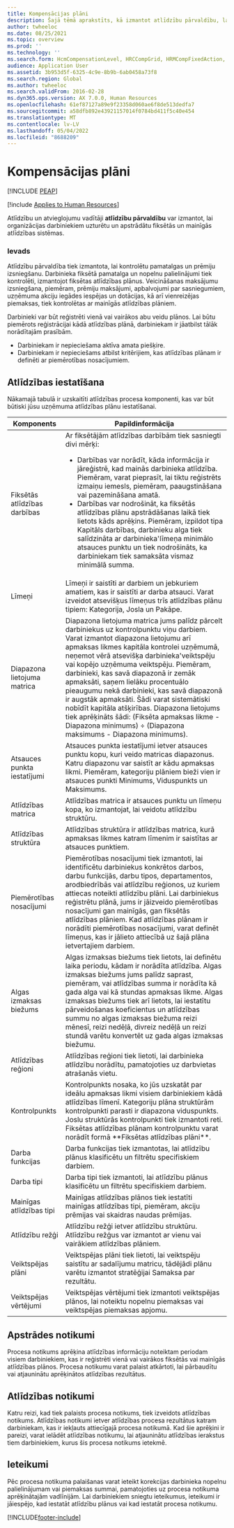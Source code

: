 ```yaml
---
title: Kompensācijas plāni
description: Šajā tēmā aprakstīts, kā izmantot atlīdzību pārvaldību, lai pārvaldītu un apstrādātu atlīdzību plānus.
author: twheeloc
ms.date: 08/25/2021
ms.topic: overview
ms.prod: ''
ms.technology: ''
ms.search.form: HcmCompensationLevel, HRCCompGrid, HRMCompFixedAction, HRMCompFixedBudget, HRMCompFixedPlanTable, HcmCompensationWorkspace
audience: Application User
ms.assetid: 3b953d5f-6325-4c9e-8b9b-6ab0458a73f8
ms.search.region: Global
ms.author: twheeloc
ms.search.validFrom: 2016-02-28
ms.dyn365.ops.version: AX 7.0.0, Human Resources
ms.openlocfilehash: 61ef87127a89e9f23358d060ae6f8de513dedfa7
ms.sourcegitcommit: a58dfb892e43921157014f0784bd411f5c40e454
ms.translationtype: MT
ms.contentlocale: lv-LV
ms.lasthandoff: 05/04/2022
ms.locfileid: "8688209"
---
```

# <a name="compensation-plans"></a>Kompensācijas plāni


[!INCLUDE [PEAP](../includes/peap-1.md)]

[!include [Applies to Human Resources](../includes/applies-to-hr.md)]

Atlīdzību un atvieglojumu vadītāji **atlīdzību pārvaldību** var izmantot, lai organizācijas darbiniekiem uzturētu un apstrādātu fiksētās un mainīgās atlīdzības sistēmas.

### <a name="introduction"></a>Ievads

Atlīdzību pārvaldība tiek izmantota, lai kontrolētu pamatalgas un prēmiju izsniegšanu. Darbinieka fiksētā pamatalga un nopelnu palielinājumi tiek kontrolēti, izmantojot fiksētas atlīdzības plānus. Veicināšanas maksājumu izsniegšana, piemēram, prēmiju maksājumi, apbalvojumi par sasniegumiem, uzņēmuma akciju iegādes iespējas un dotācijas, kā arī vienreizējas piemaksas, tiek kontrolētas ar mainīgās atlīdzības plāniem. 

Darbinieki var būt reģistrēti vienā vai vairākos abu veidu plānos. Lai būtu piemērots reģistrācijai kādā atlīdzības plānā, darbiniekam ir jāatbilst tālāk norādītajām prasībām.
-   Darbiniekam ir nepieciešama aktīva amata piešķire.
-   Darbiniekam ir nepieciešams atbilst kritērijiem, kas atlīdzības plānam ir definēti ar piemērotības nosacījumiem.

## <a name="compensation-setup"></a>Atlīdzības iestatīšana
Nākamajā tabulā ir uzskaitīti atlīdzības procesa komponenti, kas var būt būtiski jūsu uzņēmuma atlīdzības plānu iestatīšanai.

<table>
<thead>
<tr class="header">
<th>Komponents</th>
<th>Papildinformācija</th>
</tr>
</thead>
<tbody>
<tr class="odd">
<td>Fiksētās atlīdzības darbības</td>
<td>Ar fiksētājām atlīdzības darbībām tiek sasniegti divi mērķi:
<ul>
<li>Darbības var norādīt, kāda informācija ir jāreģistrē, kad mainās darbinieka atlīdzība. Piemēram, varat pieprasīt, lai tiktu reģistrēts izmaiņu iemesls, piemēram, paaugstināšana vai pazemināšana amatā.</li>
<li>Darbības var nodrošināt, ka fiksētās atlīdzības plānu apstrādāšanas laikā tiek lietots kāds aprēķins.  Piemēram, izpildot tipa Kapitāls darbības, darbinieku alga tiek salīdzināta ar darbinieka&#39;līmeņa minimālo atsauces punktu un tiek nodrošināts, ka darbiniekam tiek samaksāta vismaz minimālā summa.</li>
</ul></td>
</tr>
<tr class="even">
<td>Līmeņi</td>
<td>Līmeņi ir saistīti ar darbiem un jebkuriem amatiem, kas ir saistīti ar darba atsauci. Varat izveidot atsevišķus līmeņus trīs atlīdzības plānu tipiem: Kategorija, Josla un Pakāpe.</td>
</tr>
<tr class="odd">
<td>Diapazona lietojuma matrica</td>
<td>Diapazona lietojuma matrica jums palīdz pārcelt darbiniekus uz kontrolpunktu viņu darbiem. Varat izmantot diapazona lietojumu arī apmaksas likmes kapitāla kontrolei uzņēmumā, neņemot vērā atsevišķa darbinieka&#39;veiktspēju vai kopējo uzņēmuma veiktspēju. Piemēram, darbinieki, kas savā diapazonā ir zemāk apmaksāti, saņem lielāku procentuālo pieaugumu nekā darbinieki, kas savā diapazonā ir augstāk apmaksāti. Šādi varat sistemātiski nobīdīt kapitāla atšķirības. Diapazona lietojums tiek aprēķināts šādi: (Fiksēta apmaksas likme - Diapazona minimums) ÷ (Diapazona maksimums - Diapazona minimums).</td>
</tr>
<tr class="even">
<td>Atsauces punkta iestatījumi</td>
<td>Atsauces punkta iestatījumi ietver atsauces punktu kopu, kuri veido matricas diapazonus. Katru diapazonu var saistīt ar kādu apmaksas likmi. Piemēram, kategoriju plāniem bieži vien ir atsauces punkti Minimums, Viduspunkts un Maksimums.</td>
</tr>
<tr class="odd">
<td>Atlīdzības matrica</td>
<td>Atlīdzības matrica ir atsauces punktu un līmeņu kopa, ko izmantojat, lai veidotu atlīdzību struktūru.</td>
</tr>
<tr class="even">
<td>Atlīdzības struktūra</td>
<td>Atlīdzības struktūra ir atlīdzības matrica, kurā apmaksas likmes katram līmenim ir saistītas ar atsauces punktiem.</td>
</tr>
<tr class="odd">
<td>Piemērotības nosacījumi</td>
<td>Piemērotības nosacījumi tiek izmantoti, lai identificētu darbiniekus konkrētos darbos, darbu funkcijās, darbu tipos, departamentos, arodbiedrībās vai atlīdzību reģionos, uz kuriem attiecas noteikti atlīdzību plāni. Lai darbiniekus reģistrētu plānā, jums ir jāizveido piemērotības nosacījumi gan mainīgās, gan fiksētās atlīdzības plāniem. Kad atlīdzības plānam ir norādīti piemērotības nosacījumi, varat definēt līmeņus, kas ir jālieto attiecībā uz šajā plāna ietvertajiem darbiem.</td>
</tr>
<tr class="even">
<td>Algas izmaksas biežums</td>
<td>Algas izmaksas biežums tiek lietots, lai definētu laika periodu, kādam ir norādīta atlīdzība.  Algas izmaksas biežums jums palīdz saprast, piemēram, vai atlīdzības summa ir norādīta kā gada alga vai kā stundas apmaksas likme. Algas izmaksas biežums tiek arī lietots, lai iestatītu pārveidošanas koeficientus un atlīdzības summu no algas izmaksas biežuma reizi mēnesī, reizi nedēļā, divreiz nedēļā un reizi stundā varētu konvertēt uz gada algas izmaksas biežumu.</td>
</tr>
<tr class="odd">
<td>Atlīdzības reģioni</td>
<td>Atlīdzības reģioni tiek lietoti, lai darbinieka atlīdzību norādītu, pamatojoties uz darbvietas atrašanās vietu.</td>
</tr>
<tr class="even">
<td>Kontrolpunkts</td>
<td>Kontrolpunkts nosaka, ko jūs uzskatāt par ideālu apmaksas likmi visiem darbiniekiem kādā atlīdzības līmenī. Kategoriju plāna struktūrām kontrolpunkti parasti ir diapazona viduspunkts. Joslu struktūrās kontrolpunkti tiek izmantoti reti. Fiksētas atlīdzības plānam kontrolpunktu varat norādīt formā **Fiksētas atlīdzības plāni**.</td>
</tr>
<tr class="odd">
<td>Darba funkcijas</td>
<td>Darba funkcijas tiek izmantotas, lai atlīdzību plānus klasificētu un filtrētu specifiskiem darbiem.</td>
</tr>
<tr class="even">
<td>Darba tipi</td>
<td>Darba tipi tiek izmantoti, lai atlīdzību plānus klasificētu un filtrētu specifiskiem darbiem.</td>
</tr>
<tr class="odd">
<td>Mainīgas atlīdzības tipi</td>
<td>Mainīgas atlīdzības plānos tiek iestatīti mainīgas atlīdzības tipi, piemēram, akciju prēmijas vai skaidras naudas prēmijas.</td>
</tr>
<tr class="even">
<td>Atlīdzību režģi</td>
<td>Atlīdzību režģi ietver atlīdzību struktūru.  Atlīdzību režģus var izmantot ar vienu vai vairākiem atlīdzības plāniem.</td>
</tr>
<tr class="odd">
<td>Veiktspējas plāni</td>
<td>Veiktspējas plāni tiek lietoti, lai veiktspēju saistītu ar sadalījumu matricu, tādējādi plānu varētu izmantot stratēģijai Samaksa par rezultātu.</td>
</tr>
<tr class="even">
<td>Veiktspējas vērtējumi</td>
<td>Veiktspējas vērtējumi tiek izmantoti veiktspējas plānos, lai noteiktu nopelnu piemaksas vai veiktspējas piemaksas apjomu.</td>
</tr>
</tbody>
</table>

## <a name="process-events"></a>Apstrādes notikumi
Procesa notikums aprēķina atlīdzības informāciju noteiktam periodam visiem darbiniekiem, kas ir reģistrēti vienā vai vairākos fiksētās vai mainīgās atlīdzības plānos. Procesa notikumu varat palaist atkārtoti, lai pārbaudītu vai atjauninātu aprēķinātos atlīdzības rezultātus.

## <a name="compensation-events"></a>Atlīdzības notikumi

Katru reizi, kad tiek palaists procesa notikums, tiek izveidots atlīdzības notikums.  Atlīdzības notikumi ietver atlīdzības procesa rezultātus katram darbiniekam, kas ir iekļauts attiecīgajā procesa notikumā.  Kad šie aprēķini ir pareizi, varat ielādēt atlīdzības notikumu, lai atjauninātu atlīdzības ierakstus tiem darbiniekiem, kurus šis procesa notikums ietekmē.

## <a name="recommendations"></a>Ieteikumi
Pēc procesa notikuma palaišanas varat ieteikt korekcijas darbinieka nopelnu palielinājumam vai piemaksas summai, pamatojoties uz procesa notikuma aprēķinātajām vadlīnijām. Lai darbiniekiem sniegtu ieteikumus, ieteikumi ir jāiespējo, kad iestatāt atlīdzību plānus vai kad iestatāt procesa notikumu.





[!INCLUDE[footer-include](../includes/footer-banner.md)]
